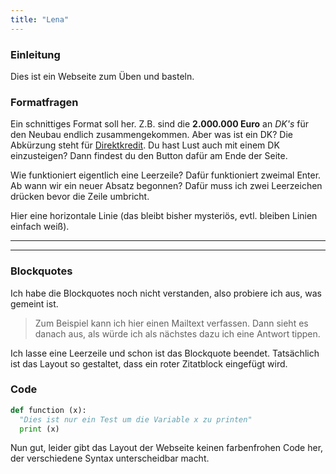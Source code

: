 ```yaml
---
title: "Lena"
---
```


### Einleitung
Dies ist ein Webseite zum Üben und basteln.


### Formatfragen

Ein schnittiges Format soll her. Z.B. sind die __2.000.000 Euro__  an _DK's_ für den
Neubau endlich zusammengekommen.
Aber was ist ein DK? Die Abkürzung steht für
[Direktkredit](https://collegiumacademicum.de/direktkredite/). Du hast Lust
auch mit einem DK einzusteigen? Dann findest du den Button dafür am
Ende der Seite.

Wie funktioniert eigentlich eine Leerzeile? Dafür funktioniert zweimal Enter.  
Ab wann wir ein neuer Absatz
begonnen? Dafür muss ich zwei Leerzeichen drücken bevor die Zeile umbricht.

Hier eine horizontale Linie (das bleibt bisher mysteriös, evtl. bleiben Linien einfach weiß).

------
****





### Blockquotes
Ich habe die Blockquotes noch nicht verstanden, also probiere ich aus, was gemeint ist.

> Zum Beispiel kann ich hier einen Mailtext verfassen. Dann sieht es danach aus, als würde ich als nächstes dazu ich eine Antwort tippen.


Ich lasse eine Leerzeile und schon ist das Blockquote beendet. Tatsächlich ist das Layout so gestaltet, dass ein roter Zitatblock eingefügt wird.


### Code

```python
def function (x):
  "Dies ist nur ein Test um die Variable x zu printen"
  print (x)
```

Nun gut, leider gibt das Layout der Webseite keinen farbenfrohen Code her, der verschiedene Syntax unterscheidbar macht.
